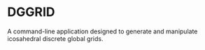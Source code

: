# DGGRID
A command-line application designed to generate and manipulate icosahedral discrete global grids.

